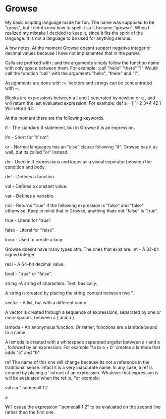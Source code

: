 Growse
======

My basic scipting language made for fun. The name was supposed to be "gross",
but I didnt know how to spell it so it became "growse". When I realized my
mistake I decided to keep it, since it fits the spirit of the language. It is
not a language to be used for anything serious.

A few notes.
At the moment Growse doesnt support negative integer or decimal values because
I have not implemented that in the parser.

Calls are prefixed with : and the arguments simply follow the function name with
only space between them.
For example:
:call "hello" "there" "!"
Would call the function "call" with the arguments "hello", "there" and "!".

Assignments are done with :=.
Vectors and strings can be concentrated with ~.

Blocks are expressions between a [ and ] seperated by newline or a , and will return
the last evaluated expression.
For example:
def a = [
  1+2
  3*4
  42
]
Will return 42.

At the moment there are the following keywords.

if - 
The standard if statement, but in Growse it is an expression.

ifn - 
Short for "if not".

or - 
Normal languages has an "else" clause following "if". Growse has it as well,
but its called "or" instead.

do - Used in if expressions and loops as a visual seperator between the condition
and body.

def - Defines a function.

val - Defines a constant value.

var - Defines a variable.

not - Returns "true" if the following expression is "false" and "false" otherwise.
Keep in mind that in Growse, anything thats not "false" is "true".

true - Literal for "true".

false - Literal for "false".

loop - Used to create a loop.

Growse doesnt have many types atm. The
ones that exist are:
int - A 32-bit signed integer.

real - A 64-bit decimal value.

bool - "true" or "false".

string -A string of characters. Text, basically.

A string is created by placing the string content between
two ".

vector - A list, but with a different name.

A vector is created through a sequence of expressions,
separated by one or more spaces, between a { and a }.

lambda - An anonymous function. Or rather, functions are a lambda bound to a name.

A lambda is created with a whitespace seperated argslist between a \ and a \,
followed by an expression. For example "\a b\ a + b" creates a lambda that adds "a" and "b".

ref
The name of this one will change because its not a reference in the traditional sense.
Infact it is a very inaccurate name. In any case, a ref is created by placing a ' infront
of an expression. Whatever that expression is will be evaluated when the ref is.
For example:

val a = ':somecall 1 2

a

Will cause the expression ":somecall 1 2" to be evaluated on the second line rather then
the first one.
